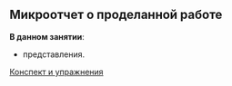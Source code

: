 ## Микроотчет о проделанной работе

**В данном занятии**:
- представления.

[Конспект и упражнения](sql_skillsmart_lesson12_notes.md)
